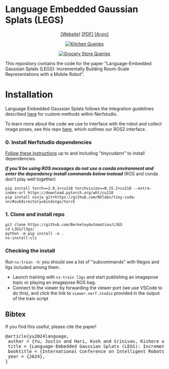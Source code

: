 # Language Embedded Gaussian Splats (LEGS)
<div align="center">

[[Website]](https://berkeleyautomation.github.io/LEGS/)
[[PDF]](https://autolab.berkeley.edu/assets/publications/media/2024_IROS_LEGS_CR.pdf)
[[Arxiv]](https://arxiv.org/abs/2409.18108)

<!-- insert figure -->
<!-- <img src="assets/joint.gif" width="600px"/> -->
[![Kitchen Queries](media/KitchenQueries.gif)](https://youtu.be/SubSWU1wJak)

[![Grocery Store Queries](media/GroceryStoreQueries.gif)](https://youtu.be/NA3m16Cgdm4)

</div>

This repository contains the code for the paper "Language-Embedded Gaussian Splats (LEGS): Incrementally Building Room-Scale Representations with a Mobile Robot".


# Installation
Language Embedded Gaussian Splats follows the integration guidelines described [here](https://docs.nerf.studio/developer_guides/new_methods.html) for custom methods within Nerfstudio.

To learn more about the code we use to interface with the robot and collect image poses, see this repo [here](https://github.com/BerkeleyAutomation/legs_ros_ws), which outlines our ROS2 interface.
### 0. Install Nerfstudio dependencies
[Follow these instructions](https://docs.nerf.studio/quickstart/installation.html) up to and including "tinycudann" to install dependencies.

 ***If you'll be using ROS messages do not use a conda environment and enter the dependency install commands below instead*** (ROS and conda don't play well together)

 ```
 pip install torch==2.0.1+cu118 torchvision==0.15.2+cu118 --extra-index-url https://download.pytorch.org/whl/cu118
 pip install ninja git+https://github.com/NVlabs/tiny-cuda-nn/#subdirectory=bindings/torch
 ```
### 1. Clone and install repo
```
git clone https://github.com/BerkeleyAutomation/L3GS
cd L3GS/l3gs/
python -m pip install -e .
ns-install-cli
```

### Checking the install
Run `ns-train -h`: you should see a list of "subcommands" with lllegos and llgs included among them.


- Launch training with `ns-train l3gs` and start publishing an imagepose topic or playing an imagepose ROS bag. 
- Connect to the viewer by forwarding the viewer port (we use VSCode to do this), and click the link to `viewer.nerf.studio` provided in the output of the train script

<!--
## Relevancy Map Normalization
By default, the viewer shows **raw** relevancy scaled with the turbo colormap. As values lower than 0.5 correspond to irrelevant regions, **we recommend setting the `range` parameter to (-1.0, 1.0)**. To match the visualization from the paper, check the `Normalize` tick-box, which stretches the values to use the full colormap.

The images below show the rgb, raw, centered, and normalized output views for the query "Lily".


<div align='center'>
<img src="readme_images/lily_rgb.jpg" width="150px">
<img src="readme_images/lily_raw.jpg" width="150px">
<img src="readme_images/lily_centered.jpg" width="150px">
<img src="readme_images/lily_normalized.jpg" width="150px">
</div>


# Extending LERF
Be mindful that code for visualization will change as more features are integrated into Nerfstudio, so if you fork this repo and build off of it, check back regularly for extra changes.
### Issues
Please open Github issues for any installation/usage problems you run into. We've tried to support as broad a range of GPUs as possible with `lerf-lite`, but it might be necessary to provide even more low-footprint versions. Thank you!
#### Known TODOs
- [ ] Integrate into `ns-render` commands to render videos from the command line with custom prompts
### Using custom image encoders
We've designed the code to modularly accept any image encoder that implements the interface in `BaseImageEncoder` (`image_encoder.py`). An example of different encoder implementations can be seen in `clip_encoder.py` vs `openclip_encoder.py`, which implement OpenAI's CLIP and OpenCLIP respectively.
### Code structure
(TODO expand this section)
The main file to look at for editing and building off LERF is `lerf.py`, which extends the Nerfacto model from Nerfstudio, adds an additional language field, losses, and visualization. The CLIP and DINO pre-processing are carried out by `pyramid_interpolator.py` and `dino_dataloader.py`.

## Bibtex
If you find this useful, please cite the paper!
<pre id="codecell0">@inproceedings{lerf2023,
&nbsp;author = {Kerr, Justin and Kim, Chung Min and Goldberg, Ken and Kanazawa, Angjoo and Tancik, Matthew},
&nbsp;title = {LERF: Language Embedded Radiance Fields},
&nbsp;booktitle = {International Conference on Computer Vision (ICCV)},
&nbsp;year = {2023},
} </pre>
-->
## Bibtex
If you find this useful, please cite the paper!
<pre id="codecell0">@article{yu2024language,
&nbsp;author = {Yu, Justin and Hari, Kush and Srinivas, Kishore and El-Refai, Karim and Rashid, Adam and Kim, Chung Min and Kerr, Justin and Cheng, Richard and Irshad, Muhammad Zubair and Balakrishna, Ashwin and Kollar, Thomas and Goldberg, Ken},
&nbsp;title = {Language-Embedded Gaussian Splats (LEGS): Incrementally Building Room-Scale Representations with a Mobile Robot},
&nbsp;booktitle = {International Conference on Intelligent Robots and Systems (IROS)},
&nbsp;year = {2024},
} </pre>
